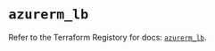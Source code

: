# `azurerm_lb`

Refer to the Terraform Registory for docs: [`azurerm_lb`](https://registry.terraform.io/providers/hashicorp/azurerm/3.83.0/docs/resources/lb).

